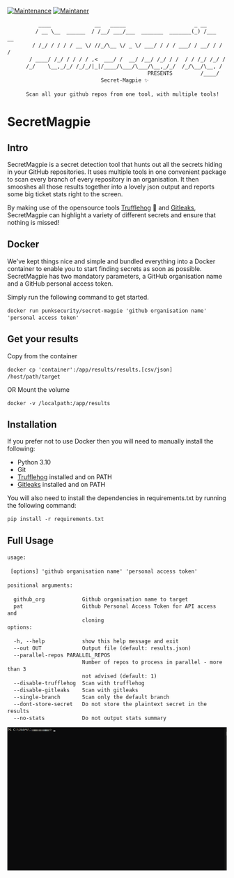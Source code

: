 [![Maintenance](https://img.shields.io/badge/Maintained%3F-yes-green.svg)](https://GitHub.com/punk-security/secret-magpie-cli/graphs/commit-activity)
[![Maintaner](https://img.shields.io/badge/maintainer-PunkSecurity-blue)](https://www.punksecurity.co.uk)


```
          ____              __   _____                      _ __       
         / __ \__  ______  / /__/ ___/___  _______  _______(_) /___  __
        / /_/ / / / / __ \/ //_/\__ \/ _ \/ ___/ / / / ___/ / __/ / / /
       / ____/ /_/ / / / / ,<  ___/ /  __/ /__/ /_/ / /  / / /_/ /_/ / 
      /_/    \__,_/_/ /_/_/|_|/____/\___/\___/\__,_/_/  /_/\__/\__, /  
                                             PRESENTS         /____/  
                              Secret-Magpie ✨

      Scan all your github repos from one tool, with multiple tools!
```                                                       
    
# SecretMagpie 

## Intro

SecretMagpie is a secret detection tool that hunts out all the secrets hiding in your GitHub repositories. It uses multiple tools in one convenient package to scan every branch of every repository in an organisation. It then smooshes all those results together into a lovely json output and reports some big ticket stats right to the screen. 

By making use of the opensource tools [Trufflehog](https://github.com/trufflesecurity/trufflehog) 🐷 and [Gitleaks](https://github.com/zricethezav/gitleaks), SecretMagpie can highlight a variety of different secrets and ensure that nothing is missed!

## Docker

We've kept things nice and simple and bundled everything into a Docker container to enable you to start finding secrets as soon as possible. SecretMagpie has two mandatory parameters, a GitHub organisation name and a GitHub personal access token.

Simply run the following command to get started.

```
docker run punksecurity/secret-magpie 'github organisation name' 'personal access token'
```

## Get your results
Copy from the container

```
docker cp 'container':/app/results/results.[csv/json] /host/path/target
```
OR Mount the volume

```
docker -v /localpath:/app/results
```
## Installation

If you prefer not to use Docker then you will need to manually install the following:

* Python 3.10
* Git
* [Trufflehog](https://github.com/trufflesecurity/trufflehog) installed and on PATH
* [Gitleaks](https://github.com/zricethezav/gitleaks) installed and on PATH

You will also need to install the dependencies in requirements.txt by running the following command:

```
pip install -r requirements.txt
```


## Full Usage

```
usage:

 [options] 'github organisation name' 'personal access token'

positional arguments:

  github_org            Github organisation name to target
  pat                   Github Personal Access Token for API access and
                        cloning
options:

  -h, --help            show this help message and exit
  --out OUT             Output file (default: results.json)
  --parallel-repos PARALLEL_REPOS
                        Number of repos to process in parallel - more than 3
                        not advised (default: 1)
  --disable-trufflehog  Scan with trufflehog
  --disable-gitleaks    Scan with gitleaks
  --single-branch       Scan only the default branch
  --dont-store-secret   Do not store the plaintext secret in the results
  --no-stats            Do not output stats summary
```

![CMD](Docs\secret-magpie.gif)
